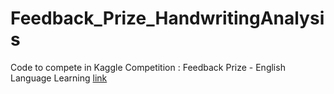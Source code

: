 # Feedback_Prize_HandwritingAnalysis

Code to compete in Kaggle Competition : Feedback Prize - English Language Learning
[link](https://www.kaggle.com/competitions/feedback-prize-english-language-learning)

